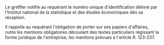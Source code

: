 Le greffier notifie au requérant le numéro unique d'identification délivré par l'Institut national de la statistique et des études économiques dès sa réception. 


Il rappelle au requérant l'obligation de porter sur ses papiers d'affaires, outre les mentions obligatoires découlant des textes particuliers régissant la forme juridique de l'entreprise, les mentions prévues à l'article R. 123-237.

